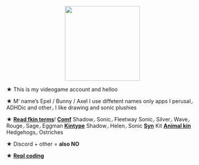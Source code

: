 <p align="center">
<img src="https://media.discordapp.net/attachments/1196764336656502797/1235084323087192154/Untitled84_20240501112344.png?ex=66331569&is=6631c3e9&hm=6bd164d9a8406dbb8315a99625dd4f88f9e62f8238cb7c362222a6a920fb7bfd&"<width="197" height="197">
</p>

★ This is my videogame account and helloo

★ M’ name’s Epel / Bunny / Axel I use diffetent names only apps I perusal◞ ADHDic and other◞ I like drawing and sonic plushies

★ [**Read fkin terms**](https://fkin.carrd.co/#two)! [**Comf**](https://fkin.carrd.co/) Shadow◞ Sonic◞ Fleetway Sonic◞ Silver◞ Wave◞ Rouge◞ Sage◞ Eggman [**Kintype**](https://fkin.carrd.co/) Shadow◞ Helen◞ Sonic [**Syn**](https://fkin.carrd.co/) Kit [**Animal kin**](https://fkin.carrd.co/) Hedgehogs◞ Ostriches

★ Discord + other = **also NO**

★ [**Repl coding**](https://replit.com/@sebastiansis/junkiiistink#main.py)
